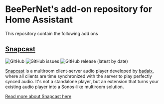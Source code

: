 # BeePerNet's add-on repository for Home Assistant

This repository contain the following add ons

## [Snapcast](https://github.com/BeePerNet/homeassistant-addons/tree/master/snapcast)
![GitHub](https://img.shields.io/github/license/BeePerNet/hassio-addon-repository)
![GitHub issues](https://img.shields.io/github/issues/BeePerNet/hassio-addon-snapcast)
![GitHub release (latest by date)](https://img.shields.io/github/v/release/BeePerNet/hassio-addon-snapcast)

[Snapcast](https://github.com/badaix/snapcast) is a multiroom client-server audio player developed by [badaix](https://github.com/badaix), where all clients are time synchronized with the server to play perfectly synced audio. It's not a standalone player, but an extension that turns your existing audio player into a Sonos-like multiroom solution.

[Read more about Snapcast here](https://github.com/badaix/snapcast)
